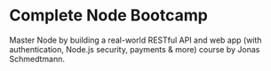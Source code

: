 # Complete Node Bootcamp
Master Node by building a real-world RESTful API and web app (with authentication, Node.js security, payments &amp; more) course by Jonas Schmedtmann.
